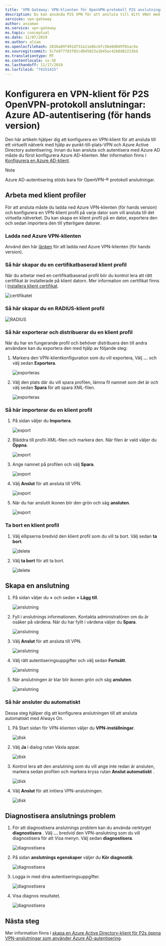 ```yaml
---
title: 'VPN Gateway: VPN-klienten för OpenVPN-protokoll P2S anslutningar: Azure AD-autentisering'
description: Du kan använda P2S VPN för att ansluta till ditt VNet med Azure AD-autentisering
services: vpn-gateway
author: anzaman
ms.service: vpn-gateway
ms.topic: conceptual
ms.date: 11/07/2019
ms.author: alzam
ms.openlocfilehash: 2836a89f491d731a11e6bc6fc56e0d049f01ac9a
ms.sourcegitcommit: 5cfe977783f02cd045023a1645ac42b8d82223bd
ms.translationtype: MT
ms.contentlocale: sv-SE
ms.lasthandoff: 11/17/2019
ms.locfileid: "74151415"
---
```

# <a name="configure-a-vpn-client-for-p2s-openvpn-protocol-connections-azure-ad-authentication-preview"></a>Konfigurera en VPN-klient för P2S OpenVPN-protokoll anslutningar: Azure AD-autentisering (för hands version)

Den här artikeln hjälper dig att konfigurera en VPN-klient för att ansluta till ett virtuellt nätverk med hjälp av punkt-till-plats-VPN och Azure Active Directory autentisering. Innan du kan ansluta och autentisera med Azure AD måste du först konfigurera Azure AD-klienten. Mer information finns i [Konfigurera en Azure AD-klient](openvpn-azure-ad-tenant.md).

> [!NOTE]
> Azure AD-autentisering stöds bara för OpenVPN-® protokoll anslutningar.
>

## <a name="profile"></a>Arbeta med klient profiler

För att ansluta måste du ladda ned Azure VPN-klienten (för hands version) och konfigurera en VPN-klient profil på varje dator som vill ansluta till det virtuella nätverket. Du kan skapa en klient profil på en dator, exportera den och sedan importera den till ytterligare datorer.

### <a name="to-download-the-azure-vpn-client"></a>Ladda ned Azure VPN-klienten

Använd den här [länken](https://www.microsoft.com/p/azure-vpn-client-preview/9np355qt2sqb?rtc=1&activetab=pivot:overviewtab) för att ladda ned Azure VPN-klienten (för hands version).

### <a name="cert"></a>Så här skapar du en certifikatbaserad klient profil

När du arbetar med en certifikatbaserad profil bör du kontrol lera att rätt certifikat är installerade på klient datorn. Mer information om certifikat finns i [Installera klient certifikat](point-to-site-how-to-vpn-client-install-azure-cert.md).

  ![certifikatet](./media/openvpn-azure-ad-client/create/create-cert1.jpg)

### <a name="radius"></a>Så här skapar du en RADIUS-klient profil

  ![RADIUS](./media/openvpn-azure-ad-client/create/create-radius1.jpg)

### <a name="export"></a>Så här exporterar och distribuerar du en klient profil

När du har en fungerande profil och behöver distribuera den till andra användare kan du exportera den med hjälp av följande steg:

1. Markera den VPN-klientkonfiguration som du vill exportera, Välj **...** och välj sedan **Exportera**.

    ![exporteras](./media/openvpn-azure-ad-client/export/export1.jpg)

2. Välj den plats där du vill spara profilen, lämna fil namnet som det är och välj sedan **Spara** för att spara XML-filen.

    ![exporteras](./media/openvpn-azure-ad-client/export/export2.jpg)

### <a name="import"></a>Så här importerar du en klient profil

1. På sidan väljer du **Importera**.

    ![export](./media/openvpn-azure-ad-client/import/import1.jpg)

2. Bläddra till profil-XML-filen och markera den. När filen är vald väljer du **Öppna**.

    ![export](./media/openvpn-azure-ad-client/import/import2.jpg)

3. Ange namnet på profilen och välj **Spara**.

    ![export](./media/openvpn-azure-ad-client/import/import3.jpg)

4. Välj **Anslut** för att ansluta till VPN.

    ![export](./media/openvpn-azure-ad-client/import/import4.jpg)

5. När du har anslutit ikonen blir den grön och säg **ansluten**.

    ![export](./media/openvpn-azure-ad-client/import/import5.jpg)

### <a name="delete"></a>Ta bort en klient profil

1. Välj ellipserna bredvid den klient profil som du vill ta bort. Välj sedan **ta bort**.

    ![delete](./media/openvpn-azure-ad-client/delete/delete1.jpg)

2. Välj **ta bort** för att ta bort.

    ![delete](./media/openvpn-azure-ad-client/delete/delete2.jpg)

## <a name="connection"></a>Skapa en anslutning

1. På sidan väljer du **+** och sedan **+ Lägg till**.

    ![anslutning](./media/openvpn-azure-ad-client/create/create1.jpg)

2. Fyll i anslutnings informationen. Kontakta administratören om du är osäker på värdena. När du har fyllt i värdena väljer du **Spara**.

    ![anslutning](./media/openvpn-azure-ad-client/create/create2.jpg)

3. Välj **Anslut** för att ansluta till VPN.

    ![anslutning](./media/openvpn-azure-ad-client/create/create3.jpg)

4. Välj rätt autentiseringsuppgifter och välj sedan **Fortsätt**.

    ![anslutning](./media/openvpn-azure-ad-client/create/create4.jpg)

5. När anslutningen är klar blir ikonen grön och säg **ansluten**.

    ![anslutning](./media/openvpn-azure-ad-client/create/create5.jpg)

### <a name="autoconnect"></a>Så här ansluter du automatiskt

Dessa steg hjälper dig att konfigurera anslutningen till att ansluta automatiskt med Always On.

1. På Start sidan för VPN-klienten väljer du **VPN-inställningar**.

    ![disk](./media/openvpn-azure-ad-client/auto/auto1.jpg)

2. Välj **Ja** i dialog rutan Växla appar.

    ![disk](./media/openvpn-azure-ad-client/auto/auto2.jpg)

3. Kontrol lera att den anslutning som du vill ange inte redan är ansluten, markera sedan profilen och markera kryss rutan **Anslut automatiskt** .

    ![disk](./media/openvpn-azure-ad-client/auto/auto3.jpg)

4. Välj **Anslut** för att initiera VPN-anslutningen.

    ![disk](./media/openvpn-azure-ad-client/auto/auto4.jpg)

## <a name="diagnose"></a>Diagnostisera anslutnings problem

1. För att diagnostisera anslutnings problem kan du använda verktyget **diagnostisera** . Välj **...** bredvid den VPN-anslutning som du vill diagnostisera för att Visa menyn. Välj sedan **diagnostisera**.

    ![diagnostisera](./media/openvpn-azure-ad-client/diagnose/diagnose1.jpg)

2. På sidan **anslutnings egenskaper** väljer du **Kör diagnostik**.

    ![diagnostisera](./media/openvpn-azure-ad-client/diagnose/diagnose2.jpg)

3. Logga in med dina autentiseringsuppgifter.

    ![diagnostisera](./media/openvpn-azure-ad-client/diagnose/diagnose3.jpg)

4. Visa diagnos resultatet.

    ![diagnostisera](./media/openvpn-azure-ad-client/diagnose/diagnose4.jpg)

## <a name="next-steps"></a>Nästa steg

Mer information finns i [skapa en Azure Active Directory-klient för P2s öppna VPN-anslutningar som använder Azure AD-autentisering](openvpn-azure-ad-tenant.md).
